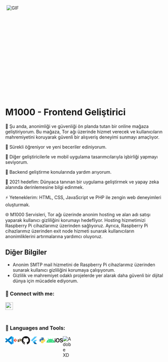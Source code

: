 <img align="right" alt="GIF" src="https://github.com/abhisheknaiidu/abhisheknaiidu/blob/master/code.gif?raw=true" width="500" height="320" />


# M1000 - Frontend Geliştirici

🔭 Şu anda, anonimliği ve güvenliği ön planda tutan bir online mağaza geliştiriyorum. Bu mağaza, Tor ağı üzerinde hizmet verecek ve kullanıcıların mahremiyetini koruyarak güvenli bir alışveriş deneyimi sunmayı amaçlıyor.

🌱 Sürekli öğreniyor ve yeni beceriler ediniyorum.

👯 Diğer geliştiricilerle ve mobil uygulama tasarımcılarıyla işbirliği yapmayı seviyorum.

🤔 Backend geliştirme konularında yardım arıyorum.

🥅 2021 hedefim: Dünyaca tanınan bir uygulama geliştirmek ve yapay zeka alanında derinlemesine bilgi edinmek.

⚡ Yeteneklerim: HTML, CSS, JavaScript ve PHP ile zengin web deneyimleri oluşturmak.

🌐 M1000 Servisleri, Tor ağı üzerinde anonim hosting ve alan adı satışı yaparak kullanıcı gizliliğini korumayı hedefliyor. Hosting hizmetimizi Raspberry Pi cihazlarımız üzerinden sağlıyoruz. Ayrıca, Raspberry Pi cihazlarımız üzerinden exit node hizmeti sunarak kullanıcıların anonimliklerini artırmalarına yardımcı oluyoruz.

## Diğer Bilgiler

- Anonim SMTP mail hizmetini de Raspberry Pi cihazlarımız üzerinden sunarak kullanıcı gizliliğini korumaya çalışıyorum.
- Gizlilik ve mahremiyet odaklı projelerde yer alarak daha güvenli bir dijital dünya için mücadele ediyorum.

### 📩 Connect with me:


[<img align="left" height="24" width="24" src="https://cdn.jsdelivr.net/npm/simple-icons@v4/icons/gmail.svg" />][gmail]


<br />


[gmail]: mailto:estiwenxd@proton.me
<br />

### 🔧 Languages and Tools:

[<img align="left" alt="Visual Studio Code" width="26px" src="https://raw.githubusercontent.com/github/explore/80688e429a7d4ef2fca1e82350fe8e3517d3494d/topics/visual-studio-code/visual-studio-code.png" />][vsCode]
[<img align="left" alt="Git" width="26px" src="https://raw.githubusercontent.com/github/explore/80688e429a7d4ef2fca1e82350fe8e3517d3494d/topics/git/git.png" />][git]
[<img align="left" alt="GitHub" width="26px" src="https://raw.githubusercontent.com/github/explore/78df643247d429f6cc873026c0622819ad797942/topics/github/github.png" />][github]
[<img align="left" alt="Flutter" width="26px" src="https://raw.githubusercontent.com/github/explore/cebd63002168a05a6a642f309227eefeccd92950/topics/flutter/flutter.png" />][flutter]
[<img align="left" alt="Python" width="26px" src="https://raw.githubusercontent.com/github/explore/cebd63002168a05a6a642f309227eefeccd92950/topics/python/python.png" />][python]
[<img align="left" alt="Android" width="26px" src="https://raw.githubusercontent.com/github/explore/80688e429a7d4ef2fca1e82350fe8e3517d3494d/topics/android/android.png" />][android]
[<img align="left" alt="Ios" width="26px" src="https://raw.githubusercontent.com/github/explore/cebd63002168a05a6a642f309227eefeccd92950/topics/ios/ios.png" />][ios]
[<img align="left" alt="Adobe XD" width="26px" src="https://upload.wikimedia.org/wikipedia/commons/thumb/c/c2/Adobe_XD_CC_icon.svg/1200px-Adobe_XD_CC_icon.svg.png" />][xd]

<br />

[flutter]: https://flutter.dev/
[vsCode]: https://code.visualstudio.com/
[git]: https://git-scm.com/
[android]: https://www.android.com/
[github]: https://github.com/m1000services
[python]: https://www.python.org/
[ios]: https://www.apple.com/ios/ios-14/
[xd]: https://www.adobe.com/products/xd.html

<br />
<br />
